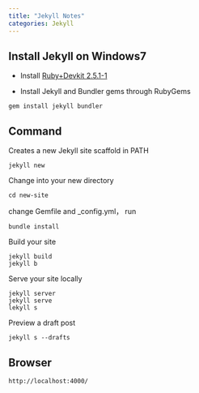 ```yaml
---
title: "Jekyll Notes"
categories: Jekyll
---
```


## Install Jekyll on Windows7

- Install [Ruby+Devkit 2.5.1-1](https://rubyinstaller.org/downloads/)

- Install Jekyll and Bundler gems through RubyGems

```
gem install jekyll bundler
```  

## Command

Creates a new Jekyll site scaffold in PATH

```
jekyll new
```

Change into your new directory

```
cd new-site
```

change Gemfile and _config.yml，  run

```
bundle install
```

Build your site

```
jekyll build  
jekyll b
```

Serve your site locally

```
jekyll server
jekyll serve
lekyll s
```

Preview a draft post

```
jekyll s --drafts
```

## Browser

```
http://localhost:4000/
```